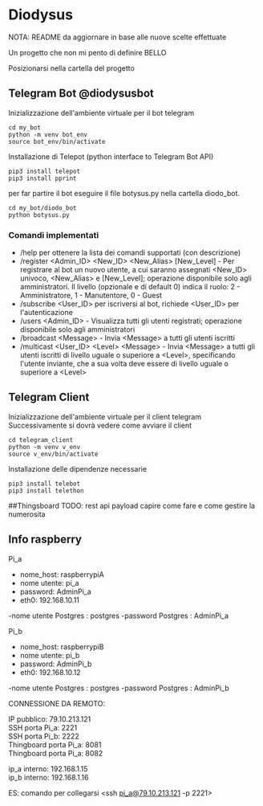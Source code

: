 # Diodysus
NOTA: README da aggiornare in base alle nuove scelte effettuate

Un progetto che non mi pento di definire BELLO

Posizionarsi nella cartella del progetto

## Telegram Bot @diodysusbot
Inizializzazione dell'ambiente virtuale per il bot telegram
```
cd my_bot
python -m venv bot_env
source bot_env/bin/activate
```
Installazione di Telepot (python interface to Telegram Bot API)
```
pip3 install telepot
pip3 install pprint
```
per far partire il bot eseguire il file botysus.py nella cartella diodo_bot.
```
cd my_bot/diodo_bot
python botysus.py
```
### Comandi implementati
- /help per ottenere la lista dei comandi supportati (con descrizione)
- /register <Admin_ID> <New_ID> <New_Alias> [New_Level] - Per registrare al bot un nuovo utente, a cui saranno assegnati <New_ID> univoco, <New_Alias> e [New_Level]; operazione disponibile solo agli amministratori. Il livello (opzionale e di default 0) indica il ruolo: 2 - Amministratore, 1 - Manutentore, 0 - Guest
- /subscribe <User_ID> per iscriversi al bot, richiede <User_ID> per l'autenticazione
- /users <Admin_ID> - Visualizza tutti gli utenti registrati; operazione disponibile solo agli amministratori
- /broadcast <Message\> - Invia <Message\> a tutti gli utenti iscritti
- /multicast <User_ID> <Level\> <Message\> - Invia <Message\> a tutti gli utenti iscritti di livello uguale o superiore a <Level\>, specificando l'utente inviante, che a sua volta deve essere di livello uguale o superiore a <Level\>

## Telegram Client 
Inizializzazione dell'ambiente virtuale per il client telegram
Successivamente si dovrà vedere come avviare il client
```
cd telegram_client
python -m venv v_env
source v_env/bin/activate
```
Installazione delle dipendenze necessarie 
```
pip3 install telebot
pip3 install telethon
```
##Thingsboard
TODO: rest api payload capire come fare e come gestire la numerosita 


## Info raspberry

Pi_a
- nome_host: raspberrypiA
- nome utente: pi_a
- password: AdminPi_a
- eth0: 192.168.10.11


-nome utente Postgres : postgres
-password Postgres : AdminPi_a

Pi_b
- nome_host: raspberrypiB
- nome utente: pi_b
- password: AdminPi_b
- eth0: 192.168.10.12

-nome utente Postgres : postgres
-password Postgres : AdminPi_b


CONNESSIONE DA REMOTO:

IP pubblico: 79.10.213.121  
SSH porta Pi_a: 2221  
SSH porta Pi_b: 2222   
Thingboard porta Pi_a: 8081  
Thingboard porta Pi_a: 8082  


ip_a interno: 192.168.1.15   
ip_b interno: 192.168.1.16  

ES: comando per collegarsi <ssh pi_a@79.10.213.121 -p 2221>

